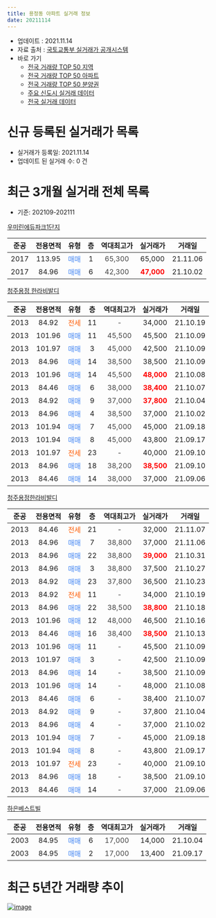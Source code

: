 ```yaml
---
title: 용정동 아파트 실거래 정보
date: 20211114
---
```


* 업데이트 : 2021.11.14
* 자료 출처 : [국토교통부 실거래가 공개시스템](http://rt.molit.go.kr)
* 바로 가기
    * [전국 거래량 TOP 50 지역](https://apt-info.github.io/apt-trade-info/tr)
    * [전국 거래량 TOP 50 아파트](https://apt-info.github.io/apt-trade-info/ta)
    * [전국 거래량 TOP 50 분양권](https://apt-info.github.io/apt-trade-info/tb)
    * [주요 신도시 실거래 데이터](https://apt-info.github.io/apt-trade-info/newtown)
    * [전국 실거래 데이터](https://apt-info.github.io/apt-trade-info/all)



<script async src="https://pagead2.googlesyndication.com/pagead/js/adsbygoogle.js"></script>
<!-- 기본광고 -->
<ins class="adsbygoogle"
     style="display:block"
     data-ad-client="ca-pub-1142216861245946"
     data-ad-slot="4805727019"
     data-ad-format="auto"
     data-full-width-responsive="true"></ins>
<script>
     (adsbygoogle = window.adsbygoogle || []).push({});
</script>


# 신규 등록된 실거래가 목록

* 실거래가 등록일: 2021.11.14
* 업데이트 된 실거래 수: 0 건




<script async src="https://pagead2.googlesyndication.com/pagead/js/adsbygoogle.js"></script>
<!-- 기본광고 -->
<ins class="adsbygoogle"
     style="display:block"
     data-ad-client="ca-pub-1142216861245946"
     data-ad-slot="4805727019"
     data-ad-format="auto"
     data-full-width-responsive="true"></ins>
<script>
     (adsbygoogle = window.adsbygoogle || []).push({});
</script>


# 최근 3개월 실거래 전체 목록
* 기준: 202109-202111


[우미린에듀파크1단지](https://search.naver.com/search.naver?query=%EC%9A%B0%EB%AF%B8%EB%A6%B0%EC%97%90%EB%93%80%ED%8C%8C%ED%81%AC1%EB%8B%A8%EC%A7%80)

|준공|전용면적|유형|층|역대최고가|실거래가|거래일|
|:---:|:---:|:---:|:---:|:---:|:---:|:---:|
|2017|113.95|<span style="color:#4285F3">매매</span>|1|<span style="color:#444444">65,300</span>|65,000|21.11.06|
|2017|84.96|<span style="color:#4285F3">매매</span>|6|<span style="color:#444444">42,300</span>|<b><span style="color:#FF0000">47,000</span></b>|21.10.02|

[청주용정 한라비발디](https://search.naver.com/search.naver?query=%EC%B2%AD%EC%A3%BC%EC%9A%A9%EC%A0%95+%ED%95%9C%EB%9D%BC%EB%B9%84%EB%B0%9C%EB%94%94)

|준공|전용면적|유형|층|역대최고가|실거래가|거래일|
|:---:|:---:|:---:|:---:|:---:|:---:|:---:|
|2013|84.92|<span style="color:#FF5A00">전세</span>|11|<span style="color:#444444">-</span>|34,000|21.10.19|
|2013|101.96|<span style="color:#4285F3">매매</span>|11|<span style="color:#444444">45,500</span>|45,500|21.10.09|
|2013|101.97|<span style="color:#4285F3">매매</span>|3|<span style="color:#444444">45,000</span>|42,500|21.10.09|
|2013|84.96|<span style="color:#4285F3">매매</span>|14|<span style="color:#444444">38,500</span>|38,500|21.10.09|
|2013|101.96|<span style="color:#4285F3">매매</span>|14|<span style="color:#444444">45,500</span>|<b><span style="color:#FF0000">48,000</span></b>|21.10.08|
|2013|84.46|<span style="color:#4285F3">매매</span>|6|<span style="color:#444444">38,000</span>|<b><span style="color:#FF0000">38,400</span></b>|21.10.07|
|2013|84.92|<span style="color:#4285F3">매매</span>|9|<span style="color:#444444">37,000</span>|<b><span style="color:#FF0000">37,800</span></b>|21.10.04|
|2013|84.96|<span style="color:#4285F3">매매</span>|4|<span style="color:#444444">38,500</span>|37,000|21.10.02|
|2013|101.94|<span style="color:#4285F3">매매</span>|7|<span style="color:#444444">45,000</span>|45,000|21.09.18|
|2013|101.94|<span style="color:#4285F3">매매</span>|8|<span style="color:#444444">45,000</span>|43,800|21.09.17|
|2013|101.97|<span style="color:#FF5A00">전세</span>|23|<span style="color:#444444">-</span>|40,000|21.09.10|
|2013|84.96|<span style="color:#4285F3">매매</span>|18|<span style="color:#444444">38,200</span>|<b><span style="color:#FF0000">38,500</span></b>|21.09.10|
|2013|84.46|<span style="color:#4285F3">매매</span>|14|<span style="color:#444444">38,000</span>|37,000|21.09.06|

[청주용정한라비발디](https://search.naver.com/search.naver?query=%EC%B2%AD%EC%A3%BC%EC%9A%A9%EC%A0%95%ED%95%9C%EB%9D%BC%EB%B9%84%EB%B0%9C%EB%94%94)

|준공|전용면적|유형|층|역대최고가|실거래가|거래일|
|:---:|:---:|:---:|:---:|:---:|:---:|:---:|
|2013|84.46|<span style="color:#FF5A00">전세</span>|21|<span style="color:#444444">-</span>|32,000|21.11.07|
|2013|84.96|<span style="color:#4285F3">매매</span>|7|<span style="color:#444444">38,800</span>|37,000|21.11.06|
|2013|84.96|<span style="color:#4285F3">매매</span>|22|<span style="color:#444444">38,800</span>|<b><span style="color:#FF0000">39,000</span></b>|21.10.31|
|2013|84.96|<span style="color:#4285F3">매매</span>|3|<span style="color:#444444">38,800</span>|37,500|21.10.27|
|2013|84.92|<span style="color:#4285F3">매매</span>|23|<span style="color:#444444">37,800</span>|36,500|21.10.23|
|2013|84.92|<span style="color:#FF5A00">전세</span>|11|<span style="color:#444444">-</span>|34,000|21.10.19|
|2013|84.96|<span style="color:#4285F3">매매</span>|22|<span style="color:#444444">38,500</span>|<b><span style="color:#FF0000">38,800</span></b>|21.10.18|
|2013|101.96|<span style="color:#4285F3">매매</span>|12|<span style="color:#444444">48,000</span>|46,500|21.10.16|
|2013|84.46|<span style="color:#4285F3">매매</span>|16|<span style="color:#444444">38,400</span>|<b><span style="color:#FF0000">38,500</span></b>|21.10.13|
|2013|101.96|<span style="color:#4285F3">매매</span>|11|<span style="color:#444444">-</span>|45,500|21.10.09|
|2013|101.97|<span style="color:#4285F3">매매</span>|3|<span style="color:#444444">-</span>|42,500|21.10.09|
|2013|84.96|<span style="color:#4285F3">매매</span>|14|<span style="color:#444444">-</span>|38,500|21.10.09|
|2013|101.96|<span style="color:#4285F3">매매</span>|14|<span style="color:#444444">-</span>|48,000|21.10.08|
|2013|84.46|<span style="color:#4285F3">매매</span>|6|<span style="color:#444444">-</span>|38,400|21.10.07|
|2013|84.92|<span style="color:#4285F3">매매</span>|9|<span style="color:#444444">-</span>|37,800|21.10.04|
|2013|84.96|<span style="color:#4285F3">매매</span>|4|<span style="color:#444444">-</span>|37,000|21.10.02|
|2013|101.94|<span style="color:#4285F3">매매</span>|7|<span style="color:#444444">-</span>|45,000|21.09.18|
|2013|101.94|<span style="color:#4285F3">매매</span>|8|<span style="color:#444444">-</span>|43,800|21.09.17|
|2013|101.97|<span style="color:#FF5A00">전세</span>|23|<span style="color:#444444">-</span>|40,000|21.09.10|
|2013|84.96|<span style="color:#4285F3">매매</span>|18|<span style="color:#444444">-</span>|38,500|21.09.10|
|2013|84.46|<span style="color:#4285F3">매매</span>|14|<span style="color:#444444">-</span>|37,000|21.09.06|

[하은베스트빌](https://search.naver.com/search.naver?query=%ED%95%98%EC%9D%80%EB%B2%A0%EC%8A%A4%ED%8A%B8%EB%B9%8C)

|준공|전용면적|유형|층|역대최고가|실거래가|거래일|
|:---:|:---:|:---:|:---:|:---:|:---:|:---:|
|2003|84.95|<span style="color:#4285F3">매매</span>|6|<span style="color:#444444">17,000</span>|14,000|21.10.04|
|2003|84.95|<span style="color:#4285F3">매매</span>|2|<span style="color:#444444">17,000</span>|13,400|21.09.17|



<script async src="https://pagead2.googlesyndication.com/pagead/js/adsbygoogle.js"></script>
<!-- 기본광고 -->
<ins class="adsbygoogle"
     style="display:block"
     data-ad-client="ca-pub-1142216861245946"
     data-ad-slot="4805727019"
     data-ad-format="auto"
     data-full-width-responsive="true"></ins>
<script>
     (adsbygoogle = window.adsbygoogle || []).push({});
</script>


# 최근 5년간 거래량 추이


<div style="width:100%;">
    <canvas id="deal_progress" height="200"></canvas>
</div>

<script>
new Chart(document.getElementById("deal_progress"), {
    type: 'line',
    data: {
        labels: ['16.01','16.02','16.03','16.04','16.05','16.06','16.07','16.08','16.09','16.10','16.11','16.12','17.01','17.02','17.03','17.04','17.05','17.06','17.07','17.08','17.09','17.10','17.11','17.12','18.01','18.02','18.03','18.04','18.05','18.06','18.07','18.08','18.09','18.10','18.11','18.12','19.01','19.02','19.03','19.04','19.05','19.06','19.07','19.08','19.09','19.10','19.11','19.12','20.01','20.02','20.03','20.04','20.05','20.06','20.07','20.08','20.09','20.10','20.11','20.12','21.01','21.02','21.03','21.04','21.05','21.06','21.07','21.08','21.09','21.10','21.11'],
        datasets: [{
            label: '매매/분양권',
            data: [4,6,6,11,7,9,11,7,10,16,7,12,10,8,5,7,18,26,12,21,27,22,16,6,8,7,3,4,5,3,1,4,2,5,3,6,5,7,1,1,4,8,4,8,7,12,10,17,11,14,20,24,33,29,8,5,7,14,18,18,18,8,13,8,10,8,8,11,9,22,2],
            borderColor: "rgba(66, 133, 243, 1)",
            backgroundColor: "rgba(66, 133, 243, 0.05)",
            borderWidth: 1,
            pointRadius: 0,
            fill: false,
            lineTension: 0
        },{
            label: '전/월세',
            data: [4,1,1,2,0,0,0,1,0,1,1,1,0,1,2,1,0,6,6,2,5,6,8,9,5,5,5,2,2,3,3,2,3,1,6,5,7,2,2,2,3,2,5,4,3,1,1,5,4,2,7,0,5,5,2,9,0,7,9,2,4,2,6,2,1,8,3,4,2,2,1],
            borderColor: "rgba(255, 90, 0, 1)",
            backgroundColor: "rgba(255, 90, 0, 0.05)",
            borderWidth: 1,
            pointRadius: 0,
            fill: false,
            lineTension: 0
        },{
            label: '합계',
            data: [8,7,7,13,7,9,11,8,10,17,8,13,10,9,7,8,18,32,18,23,32,28,24,15,13,12,8,6,7,6,4,6,5,6,9,11,12,9,3,3,7,10,9,12,10,13,11,22,15,16,27,24,38,34,10,14,7,21,27,20,22,10,19,10,11,16,11,15,11,24,3],
            borderColor: "rgba(0, 0, 0, 1)",
            backgroundColor: "rgba(0, 0, 0, 0.03)",
            borderWidth: 0.1,
            pointRadius: 0,
            fill: true,
            lineTension: 0
        }
        ]
    },
    options: {
        responsive: true,
        title: {
            display: false
        },
        tooltips: {
            mode: 'index',
            intersect: false
        },
        hover: {
            mode: 'nearest',
            intersect: true
        },
        scales: {
            xAxes: [{
                display: true,
                scaleLabel: {
                    display: true,
                    labelString: '년/월'
                }
            }],
            yAxes: [{
                display: true,
                ticks: {
                    suggestedMin: 0,
                },
                scaleLabel: {
                    display: true,
                    labelString: '실거래 수'
                }
            }]
        }
    }
});

</script>


[![image](https://apt-info.github.io/images/2020-01-03-apt-trade-info/1024x500.png)](https://play.google.com/store/apps/details?id=com.aptinfo.apttradeinfo)

